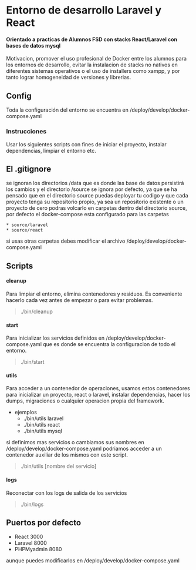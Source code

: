 # Entorno de desarrollo Laravel y React 

#### Orientado a practicas de Alumnos FSD con stacks React/Laravel con bases de datos mysql

Motivacion, promover el uso profesional de Docker entre los alumnos para los entornos de desarrollo, evitar la instalacion de stacks no nativos en diferentes sistemas operativos o el uso de installers como xampp, y por tanto lograr homogeneidad de versiones y librerias.

## Config
Toda la configuración del entorno se encuentra en /deploy/develop/docker-compose.yaml

### Instrucciones
Usar los siguientes scripts con fines de iniciar el proyecto, instalar dependencias, limpiar el entorno etc.



## El .gitignore
se ignoran los directorios /data que es donde las base de datos persistirá los cambios y 
el directorio /source se ignora por defecto, ya que se ha pensado que en el directorio source puedas deployar tu codigo y que cada proyecto tenga su repositorio propio, 
ya sea un repositorio existente o un proyecto de cero podras volcarlo en carpetas dentro del directorio source, por defecto el docker-compose esta configurado para las carpetas

    * source/laravel
    * source/react

si usas otras carpetas debes modificar el archivo /deploy/develop/docker-compose.yaml


## Scripts

#### cleanup
Para limpiar el entorno, elimina contenedores y residuos. Es conveniente hacerlo cada vez antes de empezar o para evitar problemas.

> ./bin/cleanup 

#### start
Para inicializar los servicios definidos en /deploy/develop/docker-compose.yaml que es donde se encuentra la configuracion de todo el entorno.

> ./bin/start

#### utils
Para acceder a un contenedor de operaciones, usamos estos contenedores para inicializar un proyecto, react o laravel, instalar dependencias, hacer los dumps, migraciones o cualquier operacion propia del framework.


 * ejemplos
    * ./bin/utils laravel
    * ./bin/utils react
    * ./bin/utils mysql

si definimos mas servicios o cambiamos sus nombres en /deploy/develop/docker-compose.yaml podriamos acceder a un contenedor auxiliar de los mismos con este script.

> ./bin/utils [nombre del servicio]


#### logs
Reconectar con los logs de salida de los servicios

> ./bin/logs

## Puertos por defecto

* React 3000
* Laravel 8000
* PHPMyadmin 8080

aunque puedes modificarlos en /deploy/develop/docker-compose.yaml 
